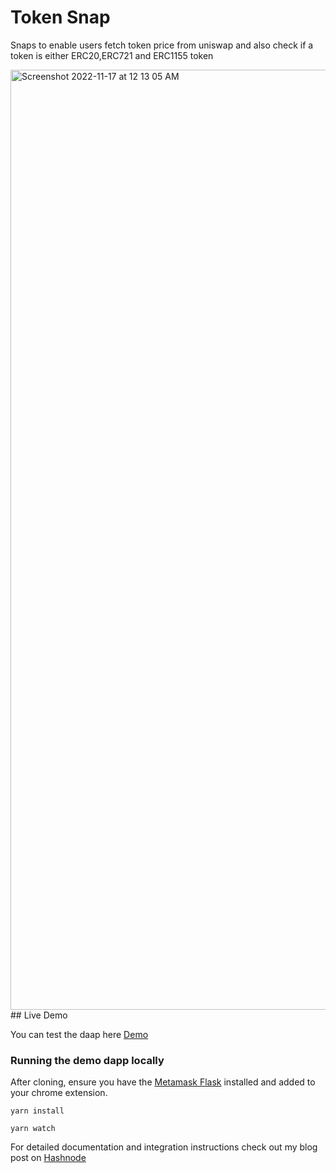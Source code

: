# Token Snap

Snaps to enable users fetch token price from uniswap and also check if a token is either ERC20,ERC721 and ERC1155 token

<img width="1504" alt="Screenshot 2022-11-17 at 12 13 05 AM" src="https://user-images.githubusercontent.com/52764879/202285105-98ab6126-02fe-45f5-9174-960fbf934c10.png">
## Live Demo

You can test the daap here [Demo](https://khadeeejah.github.io/token-snap)

### Running the demo dapp locally

After cloning, ensure you have the [Metamask Flask](https://metamask.io/flask/) installed and added to your chrome extension.

```shell
yarn install

yarn watch
```

For detailed documentation and integration instructions check out my blog post on [Hashnode]()
